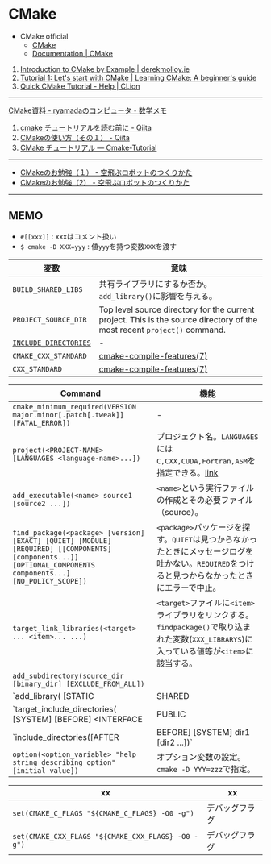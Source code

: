 # CMake

- CMake official
  - [CMake](https://cmake.org/)
  - [Documentation | CMake](https://cmake.org/documentation/)

1. [Introduction to CMake by Example | derekmolloy.ie](http://derekmolloy.ie/hello-world-introductions-to-cmake/)
1. [Tutorial 1: Let's start with CMake | Learning CMake: A beginner's guide](
    https://tuannguyen68.gitbooks.io/learning-cmake-a-beginner-s-guide/content/chap1/chap1.html)
1. [Quick CMake Tutorial - Help | CLion](https://www.jetbrains.com/help/clion/quick-cmake-tutorial.html)

---

[CMake資料 - ryamadaのコンピュータ・数学メモ](https://ryamada.hatenadiary.jp/entry/20151024/1445555866)

1. [cmake チュートリアルを読む前に - Qiita](https://qiita.com/maueki/items/9cce88f6122e205754c5)
2. [CMakeの使い方（その１） - Qiita](https://qiita.com/shohirose/items/45fb49c6b429e8b204ac)
3. [CMake チュートリアル — Cmake-Tutorial](http://opencv.jp/cmake/cmake_tutorial.html)

---

- [CMakeのお勉強（１） - 空飛ぶロボットのつくりかた](http://robonchu.hatenablog.com/entry/2018/10/20/231304)
- [CMakeのお勉強（2） - 空飛ぶロボットのつくりかた](http://robonchu.hatenablog.com/entry/2018/10/21/095754)


---


## MEMO

- `#[[xxx]]` : xxxはコメント扱い
- `$ cmake -D XXX=yyy` : 値`yyy`を持つ変数`XXX`を渡す


| 変数 | 意味 |
|---|---|
| `BUILD_SHARED_LIBS` | 共有ライブラリにするか否か。`add_library()`に影響を与える。 |
| `PROJECT_SOURCE_DIR` | Top level source directory for the current project. This is the source directory of the most recent `project()` command. |
| [`INCLUDE_DIRECTORIES`](https://cmake.org/cmake/help/v3.0/prop_tgt/INCLUDE_DIRECTORIES.html#prop_tgt:INCLUDE_DIRECTORIES) | - |
| `CMAKE_CXX_STANDARD` | [cmake-compile-features(7)](https://cmake.org/cmake/help/v3.15/manual/cmake-compile-features.7.html#optional-compile-features) |
| `CXX_STANDARD` | [cmake-compile-features(7)](https://cmake.org/cmake/help/v3.15/manual/cmake-compile-features.7.html#optional-compile-features) |


| Command | 機能 |
|---|---|
| `cmake_minimum_required(VERSION major.minor[.patch[.tweak]] [FATAL_ERROR])` | - |
| `project(<PROJECT-NAME> [LANGUAGES <language-name>...])` | プロジェクト名。`LANGUAGES`には`C,CXX,CUDA,Fortran,ASM`を指定できる。[link](https://cmake.org/cmake/help/latest/command/project.html?highlight=project) |
| `add_executable(<name> source1 [source2 ...])` | `<name>`という実行ファイルの作成とその必要ファイル（source）。 |
| `find_package(<package> [version] [EXACT] [QUIET] [MODULE] [REQUIRED] [[COMPONENTS] [components...]] [OPTIONAL_COMPONENTS components...] [NO_POLICY_SCOPE])` | `<package>`パッケージを探す。`QUIET`は見つからなかったときにメッセージログを吐かない。`REQUIRED`をつけると見つからなかったときにエラーで中止。 |
| `target_link_libraries(<target> ... <item>... ...)` | `<target>`ファイルに`<item>`ライブラリをリンクする。`findpackage()`で取り込まれた変数(`XXX_LIBRARYS`)に入っている値等が`<item>`に該当する。 |
| `add_subdirectory(source_dir [binary_dir] [EXCLUDE_FROM_ALL])` |  |
| `add_library(<name> [STATIC | SHARED | MODULE] [EXCLUDE_FROM_ALL] source1 [source2 ...])` | If no type is given explicitly the type is STATIC or SHARED based on whether the current value of the variable `BUILD_SHARED_LIBS` is ON. |
| `target_include_directories(<target> [SYSTEM] [BEFORE] <INTERFACE|PUBLIC|PRIVATE> [items1...] [<INTERFACE|PUBLIC|PRIVATE> [items2...] ...])` | [link](https://cmake.org/cmake/help/v3.0/command/target_include_directories.html?highlight=target_include_directories#target-include-directories) |
| `include_directories([AFTER|BEFORE] [SYSTEM] dir1 [dir2 ...])` | includeファイルのサーチパスに`dir`を追加。[link](https://cmake.org/cmake/help/v3.0/command/include_directories.html#command:include_directories) |
| `option(<option_variable> "help string describing option" [initial value])` | オプション変数の設定。`cmake -D YYY=zzz`で指定。 |


| xx | xx |
|---|---|
| `set(CMAKE_C_FLAGS "${CMAKE_C_FLAGS} -O0 -g")` | デバッグフラグ |
| `set(CMAKE_CXX_FLAGS "${CMAKE_CXX_FLAGS} -O0 -g")` | デバッグフラグ |

